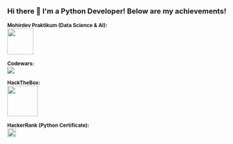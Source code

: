 ### Hi there 👋 I'm a Python Developer! Below are my achievements!


<small><b>Mohirdev Praktikum (Data Science & AI):</b></small><br>
<a href="https://praktikum.mohirdev.uz/certificate/verify?id=prac-aL7J5D6cP" target="_blank">
   <img src="https://encrypted-tbn0.gstatic.com/images?q=tbn:ANd9GcQW61MBwEJUh5OgGEJBhfmWMe6VrLzYLHYfEmo1HzrtVmtFJDTvKziwoAdWjCWrl5zLgZw&usqp=CAU"
     width=60px height=60px>
</a>

<small><b>Codewars:</b></small><br>
<a href="https://www.codewars.com/users/hikmatillo_developer" target="_blank">
   <img src="https://www.codewars.com/users/hikmatillo_developer/badges/large">
</a>

<small><b>HackTheBox:</b></small><br>
<a href="https://academy.hackthebox.com/achievement/717302/15" target="_blank">
   <img src="https://academy.hackthebox.com/storage/modules/15/logo.png" weight=100px height=70px>
</a>

<small><b>HackerRank (Python Certificate):</b></small><br>
<a href="https://www.hackerrank.com/certificates/c74ee6e041a9" target="_blank">
   <img class="a" src="https://encrypted-tbn0.gstatic.com/images?q=tbn:ANd9GcTfQ2mQ3A6PpmGe_5XRd9sJPqCNZyzwtOOYDg&usqp=CAU" weight=50px height=20px>
</a>

